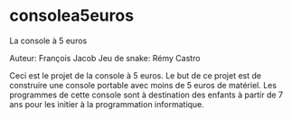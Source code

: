 # consolea5euros
La console à 5 euros

Auteur: François Jacob
Jeu de snake: Rémy Castro

Ceci est le projet de la console à 5 euros. Le but de ce projet est de construire une console portable avec moins de 5 euros de matériel.
Les programmes de cette console sont à destination des enfants à partir de 7 ans pour les initier à la programmation informatique.
